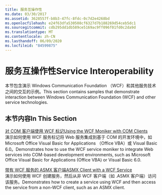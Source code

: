 ```yaml
---
title: 服务互操作性
ms.date: 03/30/2017
ms.assetid: 3628557f-b8b3-47fc-8fdc-0c7d2e4268bd
ms.openlocfilehash: e24f63dfa530508cf6327d7b188269d54ceb5dc1
ms.sourcegitcommit: cdb295dd1db589ce5169ac9ff096f01fd0c2da9d
ms.translationtype: MT
ms.contentlocale: zh-CN
ms.lasthandoff: 06/09/2020
ms.locfileid: "84599875"
---
```

# <a name="service-interoperability"></a><span data-ttu-id="b660f-102">服务互操作性</span><span class="sxs-lookup"><span data-stu-id="b660f-102">Service Interoperability</span></span>
<span data-ttu-id="b660f-103">本节包含演示 Windows Communication Foundation （WCF）和其他服务技术之间的交互的示例。</span><span class="sxs-lookup"><span data-stu-id="b660f-103">This section contains samples that demonstrate interaction between Windows Communication Foundation (WCF) and other service technologies.</span></span>  
  
## <a name="in-this-section"></a><span data-ttu-id="b660f-104">本节内容</span><span class="sxs-lookup"><span data-stu-id="b660f-104">In This Section</span></span>  
 [<span data-ttu-id="b660f-105">对 COM 客户端使用 WCF 标记</span><span class="sxs-lookup"><span data-stu-id="b660f-105">Using the WCF Moniker with COM Clients</span></span>](using-the-wcf-moniker-with-com-clients.md)  
 <span data-ttu-id="b660f-106">演示如何使用 WCF 服务标记将 Web 服务集成到基于 COM 的开发环境中，如 Microsoft Office Visual Basic for Applications （Office VBA）或 Visual Basic 6.0。</span><span class="sxs-lookup"><span data-stu-id="b660f-106">Demonstrates how to use the WCF service moniker to integrate Web services into COM-based development environments, such as Microsoft Office Visual Basic for Applications (Office VBA) or Visual Basic 6.0.</span></span>  
  
 [<span data-ttu-id="b660f-107">带有 WCF 服务的 ASMX 客户端</span><span class="sxs-lookup"><span data-stu-id="b660f-107">ASMX Client with a WCF Service</span></span>](asmx-client-with-a-wcf-service.md)  
 <span data-ttu-id="b660f-108">演示如何使用 WCF 创建服务，然后从非 WCF 客户端（如 .ASMX 客户端）访问该服务。</span><span class="sxs-lookup"><span data-stu-id="b660f-108">Demonstrates how to create a service using WCF and then access the service from a non-WCF client, such as an ASMX client.</span></span>
